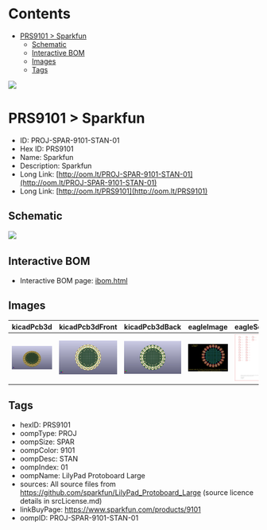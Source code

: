 



Contents
========

* [PRS9101 > Sparkfun](#prs9101--sparkfun)
	* [Schematic](#schematic)
	* [Interactive BOM](#interactive-bom)
	* [Images](#images)
	* [Tags](#tags)
  
![][im]
# PRS9101 > Sparkfun

- ID: PROJ-SPAR-9101-STAN-01
- Hex ID: PRS9101
- Name: Sparkfun
- Description: Sparkfun
- Long Link: [http://oom.lt/PROJ-SPAR-9101-STAN-01](http://oom.lt/PROJ-SPAR-9101-STAN-01)
- Long Link: [http://oom.lt/PRS9101](http://oom.lt/PRS9101)

## Schematic
  
![][schem]
## Interactive BOM

- Interactive BOM page: [ibom.html](https://htmlpreview.github.io/?https://github.com/oomlout/oomlout_OOMP_projects/blob/main/PROJ-SPAR-9101-STAN-01/kicad/bom/ibom.html)

## Images
  
  

|kicadPcb3d|kicadPcb3dFront|kicadPcb3dBack|eagleImage|eagleSchemImage|
| :---: | :---: | :---: | :---: | :---: |
|[![kicadPcb3d](kicadPcb3d_140.png)](kicadPcb3d.png)|[![kicadPcb3dFront](kicadPcb3dFront_140.png)](kicadPcb3dFront.png)|[![kicadPcb3dBack](kicadPcb3dBack_140.png)](kicadPcb3dBack.png)|[![eagleImage](eagleImage_140.png)](eagleImage.png)|[![eagleSchemImage](eagleSchemImage_140.png)](eagleSchemImage.png)|

## Tags

- hexID: PRS9101
- oompType: PROJ
- oompSize: SPAR
- oompColor: 9101
- oompDesc: STAN
- oompIndex: 01
- oompName: LilyPad Protoboard Large
- sources: All source files from https://github.com/sparkfun/LilyPad_Protoboard_Large (source licence details in srcLicense.md)
- linkBuyPage: https://www.sparkfun.com/products/9101
- oompID: PROJ-SPAR-9101-STAN-01



[im]: kicadPcb3d_450.png
[schem]: eagleSchemImage.png
